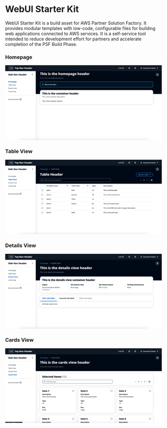 # WebUI Starter Kit

WebUI Starter Kit is a build asset for AWS Partner Solution Factory. It provides modular templates with low-code, configurable files for building web applications connected to AWS services. It is a self-service tool intended to reduce development effort for partners and accelerate completion of the PSF Build Phase.

### Homepage
![Homepage](resources/images/Homepage.png)


### Table View
![TableView](resources/images/TableView.png)


### Details View
![DetailsView](resources/images/DetailsView.png)


### Cards View
![CardsView](resources/images/CardsView.png)